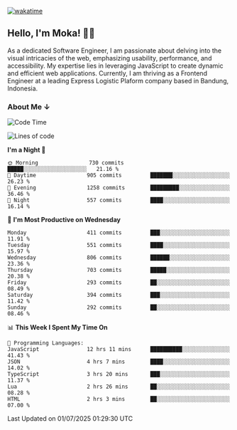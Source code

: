 [![wakatime](https://wakatime.com/badge/user/af9abd23-dba3-4dbe-973c-b045a9417a55.svg?style=social)](https://wakatime.com/@af9abd23-dba3-4dbe-973c-b045a9417a55)
## Hello, I'm Moka! 👋🏼


As a dedicated Software Engineer, I am passionate about delving into the visual intricacies of the web, emphasizing usability, performance, and accessibility. My expertise lies in leveraging JavaScript to create dynamic and efficient web applications. Currently, I am thriving as a Frontend Engineer at a leading Express Logistic Plaform company based in Bandung, Indonesia.

### About Me ↓

<!--START_SECTION:waka-->
![Code Time](http://img.shields.io/badge/Code%20Time-12%2C287%20hrs%2050%20mins-blue)

![Lines of code](https://img.shields.io/badge/From%20Hello%20World%20I%27ve%20Written-7.4%20million%20lines%20of%20code-blue)

**I'm a Night 🦉** 

```text
🌞 Morning                730 commits         █████░░░░░░░░░░░░░░░░░░░░   21.16 % 
🌆 Daytime                905 commits         ███████░░░░░░░░░░░░░░░░░░   26.23 % 
🌃 Evening                1258 commits        █████████░░░░░░░░░░░░░░░░   36.46 % 
🌙 Night                  557 commits         ████░░░░░░░░░░░░░░░░░░░░░   16.14 % 
```
📅 **I'm Most Productive on Wednesday** 

```text
Monday                   411 commits         ███░░░░░░░░░░░░░░░░░░░░░░   11.91 % 
Tuesday                  551 commits         ████░░░░░░░░░░░░░░░░░░░░░   15.97 % 
Wednesday                806 commits         ██████░░░░░░░░░░░░░░░░░░░   23.36 % 
Thursday                 703 commits         █████░░░░░░░░░░░░░░░░░░░░   20.38 % 
Friday                   293 commits         ██░░░░░░░░░░░░░░░░░░░░░░░   08.49 % 
Saturday                 394 commits         ███░░░░░░░░░░░░░░░░░░░░░░   11.42 % 
Sunday                   292 commits         ██░░░░░░░░░░░░░░░░░░░░░░░   08.46 % 
```


📊 **This Week I Spent My Time On** 

```text
💬 Programming Languages: 
JavaScript               12 hrs 11 mins      ██████████░░░░░░░░░░░░░░░   41.43 % 
JSON                     4 hrs 7 mins        ████░░░░░░░░░░░░░░░░░░░░░   14.02 % 
TypeScript               3 hrs 20 mins       ███░░░░░░░░░░░░░░░░░░░░░░   11.37 % 
Lua                      2 hrs 26 mins       ██░░░░░░░░░░░░░░░░░░░░░░░   08.28 % 
HTML                     2 hrs 3 mins        ██░░░░░░░░░░░░░░░░░░░░░░░   07.00 % 
```


 Last Updated on 01/07/2025 01:29:30 UTC
<!--END_SECTION:waka-->
